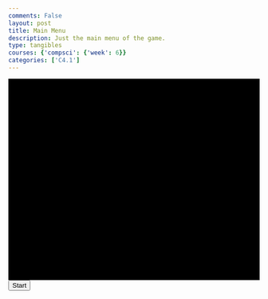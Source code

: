 ```yaml
---
comments: False
layout: post
title: Main Menu
description: Just the main menu of the game.
type: tangibles
courses: {'compsci': {'week': 6}}
categories: ['C4.1']
---
```


<html>
    <style>
        .container {
            display: block;
            background-color: black;
        }
    </style>
    <canvas id="gameCanvas" class="container" width="500px" height="400px"></canvas>
    <button id="startButton">Start</button>
    <audio id="audio" src="/Group/audio/2023-10-23-Menu_Theme.mp3" preload="auto"></audio>
    <body>
        <script>
            // Canvas Variable Definitions (Grabs instructions from canvas)
            const canvas = document.getElementById("gameCanvas");
            const ctx = canvas.getContext("2d");
            const audio = document.getElementById("audio");
            const startButton = document.getElementById("startButton");
            // Mouse Position
            var mouseX;
            var mouseY;
            // Collision Between the mouse and any object
            var detect = 0;
            function checkCollide(x, y, width, height) {
                var tx = Math.abs(mouseX - (x+(canvas.width)));
                var ty = Math.abs(mouseY - (y+(height*2)));
                if (tx < width && ty < height) {
                    return true;
                }
            };
            // Renders text with controlled spacing in between each letter
            function text(x, y, space, text) {
                var len = text.length;
                var textX = x;
                for (var letter = 0; letter < len; letter++) {
                    ctx.fillText(text[letter], textX, y);
                    textX += space;
                }
            };
            // Draws a custom button that is interactable
            var buttonSpace = 14;
            function drawButton(x, y, id) {
                const offX = buttonSpace * id.length;
                if (checkCollide(x, y, buttonSpace * id.length, 14)) {
                    buttonSpace += (24 - buttonSpace) / 20;
                    if (detect === 1) {
                        // Switch to part one of game
                    }
                } else {
                    buttonSpace += (14 - buttonSpace) / 20;
                }
                text(x, y, buttonSpace, id);
            };
            // Find Layers of Main Menu
            const bg1 = new Image();
            bg1.src = "/Group/images/Game/menu_tree.png"
            const bg2 = new Image();
            bg2.src = "/Group/images/Game/menu_building.png"
            const bg3 = new Image();
            bg3.src = "/Group/images/Game/menu_entities.png"
            const bg4 = new Image();
            bg4.src = "/Group/images/Game/menu_fade.png"
            const sky = new Image();
            sky.src = "/Group/images/Game/menu_sky.png"
            function update() {
                detect = 0;
                // Clear Canvas for next frame
                ctx.clearRect(0,0,canvas.width,canvas.height)
                // Draw all images except for button
                ctx.drawImage(sky,0,0,500,500);
                ctx.drawImage(bg1, 0, -15,500,500);
                ctx.drawImage(bg2, 0, 0,500,500);
                ctx.drawImage(bg3, 0, 0,500,500);
                ctx.drawImage(bg4, -50, -50,600,600);
                // Draw Buttons ontop of screen
                ctx.font = "14px Arial";
                ctx.fillStyle = "red";
                drawButton(10, 200, "Start Game");
                // Rinse and Repeat
                requestAnimationFrame(update);
            };
            let isCanvasCodeInitialized = false;
            // Add a click event listener to the button
            startButton.addEventListener("click", function () {
            if (!isCanvasCodeInitialized) {
                // Run the canvas code only when the button is clicked
                audio.play();
                update();
                isCanvasCodeInitialized = true;
            }
            });
            document.addEventListener('mousemove', function(event) {
                mouseX = event.clientX;
                mouseY = event.clientY;
            });
            canvas.addEventListener("click", function(event) {
                detect = 1;
            });
        </script>
    </body>
</html>